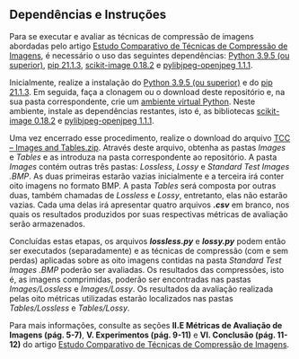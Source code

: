 ## Dependências e Instruções

Para se executar e avaliar as técnicas de compressão de imagens abordadas pelo artigo [Estudo Comparativo de Técnicas de Compressão de Imagens](https://drive.google.com/drive/folders/1uIb2OCgwKa2eCxyVO1m7V-5as1Ch3w9C?usp=sharing), é necessário o uso das seguintes dependências: [Python 3.9.5 (ou superior)](https://www.python.org/), [pip 21.1.3](https://pypi.org/project/pip/), [scikit-image 0.18.2](https://pypi.org/project/scikit-image/) e [pylibjpeg-openjpeg 1.1.1](https://pypi.org/project/pylibjpeg-openjpeg/).

Inicialmente, realize a instalação do [Python 3.9.5 (ou superior)](https://www.python.org/) e do [pip 21.1.3](https://pypi.org/project/pip/). Em seguida, faça a clonagem ou o download deste repositório e, na sua pasta correspondente, crie um [ambiente virtual Python](https://docs.python.org/3/library/venv.html). Neste ambiente, instale as dependências restantes, isto é, as bibliotecas [scikit-image 0.18.2](https://pypi.org/project/scikit-image/) e [pylibjpeg-openjpeg 1.1.1](https://pypi.org/project/pylibjpeg-openjpeg/).

Uma vez encerrado esse procedimento, realize o download do arquivo [TCC – Images and Tables.zip](https://drive.google.com/drive/folders/1650p8w2tuGnmWl1pSiybKr7VZlU0gJep?usp=sharing). Através deste arquivo, obtenha as pastas *Images* e *Tables* e as introduza na pasta correspondente ao repositório. A pasta *Images* contém outras três pastas: *Lossless*, *Lossy* e *Standard Test Images .BMP*. As duas primeiras estarão vazias inicialmente e a terceira irá conter oito imagens no formato BMP. A pasta *Tables* será composta por outras duas, também chamadas de *Lossless* e *Lossy*, entretanto, elas não estarão vazias. Cada uma delas irá apresentar quatro arquivos ***.csv*** em branco, nos quais os resultados produzidos por suas respectivas métricas de avaliação serão armazenados.

Concluídas estas etapas, os arquivos ***lossless.py*** e ***lossy.py*** podem então ser executados (separadamente) e as técnicas de compressão (com e sem perdas) aplicadas sobre as oito imagens contidas na pasta *Standard Test Images .BMP* poderão ser avaliadas. Os resultados das compressões, isto é, as imagens comprimidas, poderão ser encontradas nas pastas *Images/Lossless* e *Images/Lossy*. Os resultados da avaliação realizada pelas oito métricas utilizadas estarão localizados nas pastas *Tables/Lossless* e *Tables/Lossy*.

Para mais informações, consulte as seções **II.E Métricas de Avaliação de Imagens (pág. 5-7)**, **V. Experimentos (pág. 9-11)** e **VI. Conclusão (pág. 11-12)** do artigo [Estudo Comparativo de Técnicas de Compressão de Imagens](https://drive.google.com/drive/folders/1uIb2OCgwKa2eCxyVO1m7V-5as1Ch3w9C?usp=sharing).
